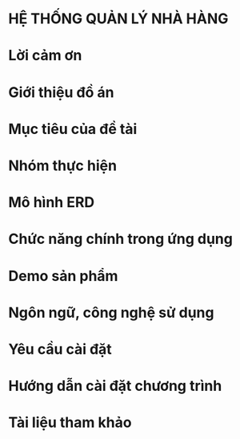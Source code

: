 # HỆ THỐNG QUẢN LÝ NHÀ HÀNG
# Lời cảm ơn
# Giới thiệu đồ án
# Mục tiêu của đề tài
# Nhóm thực hiện
# Mô hình ERD
# Chức năng chính trong ứng dụng
# Demo sản phẩm
# Ngôn ngữ, công nghệ sử dụng
# Yêu cầu cài đặt
# Hướng dẫn cài đặt chương trình
# Tài liệu tham khảo

